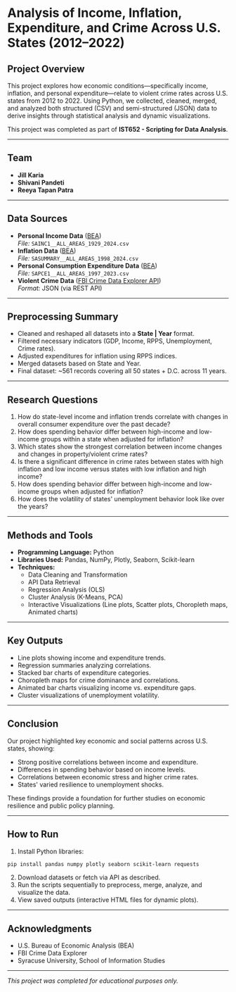 # Analysis of Income, Inflation, Expenditure, and Crime Across U.S. States (2012–2022)

## Project Overview
This project explores how economic conditions—specifically income, inflation, and personal expenditure—relate to violent crime rates across U.S. states from 2012 to 2022. Using Python, we collected, cleaned, merged, and analyzed both structured (CSV) and semi-structured (JSON) data to derive insights through statistical analysis and dynamic visualizations.

This project was completed as part of **IST652 - Scripting for Data Analysis**.

---

## Team
- **Jill Karia** 
- **Shivani Pandeti** 
- **Reeya Tapan Patra** 

---

## Data Sources
- **Personal Income Data** ([BEA](https://apps.bea.gov/regional/downloadzip.ht))  
  *File:* `SAINC1__ALL_AREAS_1929_2024.csv`
- **Inflation Data** ([BEA](https://apps.bea.gov/regional/downloadzip.ht))  
  *File:* `SASUMMARY__ALL_AREAS_1998_2024.csv`
- **Personal Consumption Expenditure Data** ([BEA](https://apps.bea.gov/regional/downloadzip.ht))  
  *File:* `SAPCE1__ALL_AREAS_1997_2023.csv`
- **Violent Crime Data** ([FBI Crime Data Explorer API](https://catalog.data.gov/dataset?tags=crime))  
  *Format:* JSON (via REST API)

---

## Preprocessing Summary
- Cleaned and reshaped all datasets into a **State | Year** format.
- Filtered necessary indicators (GDP, Income, RPPS, Unemployment, Crime rates).
- Adjusted expenditures for inflation using RPPS indices.
- Merged datasets based on State and Year.
- Final dataset: ~561 records covering all 50 states + D.C. across 11 years.

---

## Research Questions
1. How do state-level income and inflation trends correlate with changes in overall consumer expenditure over the past decade?
2. How does spending behavior differ between high-income and low-income groups within a state when adjusted for inflation?
3. Which states show the strongest correlation between income changes and changes in property/violent crime rates?
4. Is there a significant difference in crime rates between states with high inflation and low income versus states with low inflation and high income?
5. How does spending behavior differ between high-income and low-income groups when adjusted for inflation?
6. How does the volatility of states' unemployment behavior look like over the years?

---

## Methods and Tools
- **Programming Language:** Python
- **Libraries Used:** Pandas, NumPy, Plotly, Seaborn, Scikit-learn
- **Techniques:**
  - Data Cleaning and Transformation
  - API Data Retrieval
  - Regression Analysis (OLS)
  - Cluster Analysis (K-Means, PCA)
  - Interactive Visualizations (Line plots, Scatter plots, Choropleth maps, Animated charts)

---

## Key Outputs
- Line plots showing income and expenditure trends.
- Regression summaries analyzing correlations.
- Stacked bar charts of expenditure categories.
- Choropleth maps for crime dominance and correlations.
- Animated bar charts visualizing income vs. expenditure gaps.
- Cluster visualizations of unemployment volatility.

---

## Conclusion
Our project highlighted key economic and social patterns across U.S. states, showing:
- Strong positive correlations between income and expenditure.
- Differences in spending behavior based on income levels.
- Correlations between economic stress and higher crime rates.
- States' varied resilience to unemployment shocks.

These findings provide a foundation for further studies on economic resilience and public policy planning.

---

## How to Run
1. Install Python libraries:
```bash
pip install pandas numpy plotly seaborn scikit-learn requests
```
2. Download datasets or fetch via API as described.
3. Run the scripts sequentially to preprocess, merge, analyze, and visualize the data.
4. View saved outputs (interactive HTML files for dynamic plots).

---

## Acknowledgments
- U.S. Bureau of Economic Analysis (BEA)
- FBI Crime Data Explorer
- Syracuse University, School of Information Studies

---

*This project was completed for educational purposes only.*
